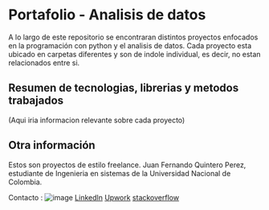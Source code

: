 # Portafolio - Analisis de datos

A lo largo de este repositorio se encontraran distintos proyectos enfocados en la programación con python y el analisis de datos.
Cada proyecto esta ubicado en carpetas diferentes y son de indole individual, es decir, no estan relacionados entre si.

## Resumen de tecnologias, librerias y metodos trabajados

(Aqui iria informacion relevante sobre cada proyecto)

## Otra información

Estos son proyectos de estilo freelance.
Juan Fernando Quintero Perez, estudiante de Ingenieria en sistemas de la Universidad Nacional de Colombia.

Contacto :
![image]({https://img.shields.io/badge/UpWork-6FDA44?style=for-the-badge&logo=Upwork&logoColor=white})
[Linkedln](https://www.linkedin.com/in/juan-fernando-quintero-perez-9097b7279/)
[Upwork](https://www.upwork.com/freelancers/~01dea044647af5e80a)
[stackoverflow](https://stackoverflow.com/users/20489420/juan-fernando-quintero)
